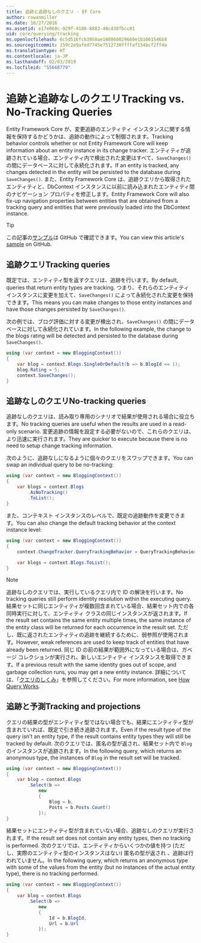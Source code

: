 ```yaml
---
title: 追跡と追跡なしのクエリ - EF Core
author: rowanmiller
ms.date: 10/27/2016
ms.assetid: e17e060c-929f-4180-8883-40c438fbcc01
uid: core/querying/tracking
ms.openlocfilehash: 6c5d516fcb3950ae168860029660e1b1061546b8
ms.sourcegitcommit: 159c2e9afed7745e7512730ffffaf154bcf2ff4a
ms.translationtype: HT
ms.contentlocale: ja-JP
ms.lasthandoff: 02/03/2019
ms.locfileid: "55668779"
---
```

# <a name="tracking-vs-no-tracking-queries"></a><span data-ttu-id="25342-102">追跡と追跡なしのクエリ</span><span class="sxs-lookup"><span data-stu-id="25342-102">Tracking vs. No-Tracking Queries</span></span>

<span data-ttu-id="25342-103">Entity Framework Core が、変更追跡のエンティティ インスタンスに関する情報を保持するかどうかは、追跡の動作によって制御されます。</span><span class="sxs-lookup"><span data-stu-id="25342-103">Tracking behavior controls whether or not Entity Framework Core will keep information about an entity instance in its change tracker.</span></span> <span data-ttu-id="25342-104">エンティティが追跡されている場合、エンティティ内で検出された変更はすべて、`SaveChanges()` の間にデータベースに対して永続化されます。</span><span class="sxs-lookup"><span data-stu-id="25342-104">If an entity is tracked, any changes detected in the entity will be persisted to the database during `SaveChanges()`.</span></span> <span data-ttu-id="25342-105">また、Entity Framework Core は、追跡クエリから取得されたエンティティと、DbContext インスタンスに以前に読み込まれたエンティティ間のナビゲーション プロパティを修正します。</span><span class="sxs-lookup"><span data-stu-id="25342-105">Entity Framework Core will also fix-up navigation properties between entities that are obtained from a tracking query and entities that were previously loaded into the DbContext instance.</span></span>

> [!TIP]  
> <span data-ttu-id="25342-106">この記事の[サンプル](https://github.com/aspnet/EntityFramework.Docs/tree/master/samples/core/Querying)は GitHub で確認できます。</span><span class="sxs-lookup"><span data-stu-id="25342-106">You can view this article's [sample](https://github.com/aspnet/EntityFramework.Docs/tree/master/samples/core/Querying) on GitHub.</span></span>

## <a name="tracking-queries"></a><span data-ttu-id="25342-107">追跡クエリ</span><span class="sxs-lookup"><span data-stu-id="25342-107">Tracking queries</span></span>

<span data-ttu-id="25342-108">既定では、エンティティ型を返すクエリは、追跡を行います。</span><span class="sxs-lookup"><span data-stu-id="25342-108">By default, queries that return entity types are tracking.</span></span> <span data-ttu-id="25342-109">つまり、それらのエンティティ インスタンスに変更を加えて、`SaveChanges()` によって永続化された変更を保持できます。</span><span class="sxs-lookup"><span data-stu-id="25342-109">This means you can make changes to those entity instances and have those changes persisted by `SaveChanges()`.</span></span>

<span data-ttu-id="25342-110">次の例では、ブログ評価に対する変更が検出され、`SaveChanges()` の間にデータベースに対して永続化されています。</span><span class="sxs-lookup"><span data-stu-id="25342-110">In the following example, the change to the blogs rating will be detected and persisted to the database during `SaveChanges()`.</span></span>

<!-- [!code-csharp[Main](samples/core/Querying/Querying/Tracking/Sample.cs)] -->
``` csharp
using (var context = new BloggingContext())
{
    var blog = context.Blogs.SingleOrDefault(b => b.BlogId == 1);
    blog.Rating = 5;
    context.SaveChanges();
}
```

## <a name="no-tracking-queries"></a><span data-ttu-id="25342-111">追跡なしのクエリ</span><span class="sxs-lookup"><span data-stu-id="25342-111">No-tracking queries</span></span>

<span data-ttu-id="25342-112">追跡なしのクエリは、読み取り専用のシナリオで結果が使用される場合に役立ちます。</span><span class="sxs-lookup"><span data-stu-id="25342-112">No tracking queries are useful when the results are used in a read-only scenario.</span></span> <span data-ttu-id="25342-113">変更追跡の情報を設定する必要がないので、これらのクエリは、より迅速に実行されます。</span><span class="sxs-lookup"><span data-stu-id="25342-113">They are quicker to execute because there is no need to setup change tracking information.</span></span>

<span data-ttu-id="25342-114">次のように、追跡なしになるように個々のクエリをスワップできます。</span><span class="sxs-lookup"><span data-stu-id="25342-114">You can swap an individual query to be no-tracking:</span></span>

<!-- [!code-csharp[Main](samples/core/Querying/Querying/Tracking/Sample.cs?highlight=4)] -->
``` csharp
using (var context = new BloggingContext())
{
    var blogs = context.Blogs
        .AsNoTracking()
        .ToList();
}
```

<span data-ttu-id="25342-115">また、コンテキスト インスタンスのレベルで、既定の追跡動作を変更できます。</span><span class="sxs-lookup"><span data-stu-id="25342-115">You can also change the default tracking behavior at the context instance level:</span></span>

<!-- [!code-csharp[Main](samples/core/Querying/Querying/Tracking/Sample.cs?highlight=3)] -->
``` csharp
using (var context = new BloggingContext())
{
    context.ChangeTracker.QueryTrackingBehavior = QueryTrackingBehavior.NoTracking;

    var blogs = context.Blogs.ToList();
}
```

> [!NOTE]  
> <span data-ttu-id="25342-116">追跡なしのクエリでは、実行しているクエリ内で ID の解決を行います。</span><span class="sxs-lookup"><span data-stu-id="25342-116">No tracking queries still perform identity resolution within the executing query.</span></span> <span data-ttu-id="25342-117">結果セットに同じエンティティが複数回含まれている場合、結果セット内での各同時実行に対して、エンティティ クラスの同じインスタンスが返されます。</span><span class="sxs-lookup"><span data-stu-id="25342-117">If the result set contains the same entity multiple times, the same instance of the entity class will be returned for each occurrence in the result set.</span></span> <span data-ttu-id="25342-118">ただし、既に返されたエンティティの追跡を継続するために、弱参照が使用されます。</span><span class="sxs-lookup"><span data-stu-id="25342-118">However, weak references are used to keep track of entities that have already been returned.</span></span> <span data-ttu-id="25342-119">同じ ID の前の結果が範囲外になっている場合は、ガベージ コレクションが実行され、新しいエンティティ インスタンスを取得できます。</span><span class="sxs-lookup"><span data-stu-id="25342-119">If a previous result with the same identity goes out of scope, and garbage collection runs, you may get a new entity instance.</span></span> <span data-ttu-id="25342-120">詳細については、「[クエリのしくみ](overview.md)」を参照してください。</span><span class="sxs-lookup"><span data-stu-id="25342-120">For more information, see [How Query Works](overview.md).</span></span>

## <a name="tracking-and-projections"></a><span data-ttu-id="25342-121">追跡と予測</span><span class="sxs-lookup"><span data-stu-id="25342-121">Tracking and projections</span></span>

<span data-ttu-id="25342-122">クエリの結果の型がエンティティ型ではない場合でも、結果にエンティティ型が含まれていれば、既定で引き続き追跡されます。</span><span class="sxs-lookup"><span data-stu-id="25342-122">Even if the result type of the query isn't an entity type, if the result contains entity types they will still be tracked by default.</span></span> <span data-ttu-id="25342-123">次のクエリでは、匿名の型が返され、結果セット内で `Blog` のインスタンスが追跡されます。</span><span class="sxs-lookup"><span data-stu-id="25342-123">In the following query, which returns an anonymous type, the instances of `Blog` in the result set will be tracked.</span></span>

<!-- [!code-csharp[Main](samples/core/Querying/Querying/Tracking/Sample.cs?highlight=7)] -->
``` csharp
using (var context = new BloggingContext())
{
    var blog = context.Blogs
        .Select(b =>
            new
            {
                Blog = b,
                Posts = b.Posts.Count()
            });
}
```

<span data-ttu-id="25342-124">結果セットにエンティティ型が含まれていない場合、追跡なしのクエリが実行されます。</span><span class="sxs-lookup"><span data-stu-id="25342-124">If the result set does not contain any entity types, then no tracking is performed.</span></span> <span data-ttu-id="25342-125">次のクエリでは、エンティティからいくつかの値を持つ (ただし、実際のエンティティ型のインスタンスはない) 匿名の型が返され 、追跡は行われていません。</span><span class="sxs-lookup"><span data-stu-id="25342-125">In the following query, which returns an anonymous type with some of the values from the entity (but no instances of the actual entity type), there is no tracking performed.</span></span>

<!-- [!code-csharp[Main](samples/core/Querying/Querying/Tracking/Sample.cs)] -->
``` csharp
using (var context = new BloggingContext())
{
    var blog = context.Blogs
        .Select(b =>
            new
            {
                Id = b.BlogId,
                Url = b.Url
            });
}
```
